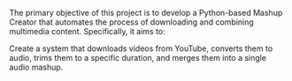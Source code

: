 The primary objective of this project is to develop a Python-based Mashup Creator that automates
the process of downloading and combining multimedia content. Specifically, it aims to:

Create a system that downloads videos from YouTube, converts them to audio, trims them to a
specific duration, and merges them into a single audio mashup.
